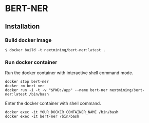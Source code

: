 # BERT-NER

## Installation
### Build docker image
```
$ docker build -t nextmining/bert-ner:latest .
```

### Run docker container
Run the docker container with interactive shell command mode.

```
docker stop bert-ner
docker rm bert-ner
docker run -i -t -v "$PWD:/app" --name bert-ner nextmining/bert-ner:latest /bin/bash
```
Enter the docker container with shell command.
```
docker exec -it YOUR_DOCKER_CONTAINER_NAME /bin/bash
docker exec -it bert-ner /bin/bash
```